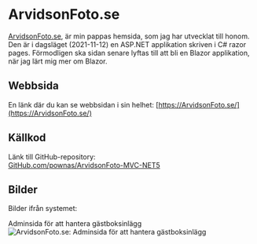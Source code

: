 # ArvidsonFoto.se
[ArvidsonFoto.se](https://arvidsonfoto.se/), är min pappas hemsida, som jag har utvecklat till honom. Den är i dagsläget (2021-11-12) en ASP.NET applikation skriven i C# razor pages. Förmodligen ska sidan senare lyftas till att bli en Blazor applikation, när jag lärt mig mer om Blazor. 

## Webbsida
En länk där du kan se webbsidan i sin helhet:
[https://ArvidsonFoto.se/](https://ArvidsonFoto.se/)

## Källkod
Länk till GitHub-repository:  
[GitHub.com/pownas/ArvidsonFoto-MVC-NET5](https://github.com/pownas/ArvidsonFoto-MVC-NET5)

## Bilder
Bilder ifrån systemet:  
  
Adminsida för att hantera gästboksinlägg  
![ArvidsonFoto.se: Adminsida för att hantera gästboksinlägg](https://github.com/pownas/ArvidsonFoto-MVC-NET5/blob/main/docs/img/Admin-inloggningen.png?raw=true)